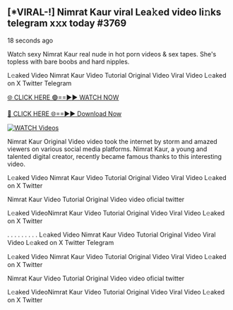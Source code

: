 ## [*VIRAL-!] Nimrat Kaur viral Lea𝚔ed video li𝚗ks telegram x𝚡x today #3769

18 seconds ago

Watch sexy Nimrat Kaur real nude in hot porn videos & sex tapes. She's topless with bare boobs and hard nipples.

L𝚎aked Video Nimrat Kaur Video Tutorial Original Video Viral Video L𝚎aked on X Twitter Telegram

[🌐 CLICK HERE 🟢==►► WATCH NOW](https://russelviper69.blogspot.com/p/leaked-video.html)

[🔴 CLICK HERE 🌐==►► Download Now](https://russelviper69.blogspot.com/p/leaked-video.html)

[![WATCH Videos](https://i.imgur.com/dJHk4Zq.gif)](https://russelviper69.blogspot.com/p/leaked-video.html)

Nimrat Kaur Original Video video took the internet by storm and amazed viewers on various social media platforms. Nimrat Kaur, a young and talented digital creator, recently became famous thanks to this interesting video.

L𝚎aked Video Nimrat Kaur Video Tutorial Original Video Viral Video L𝚎aked on X Twitter

Nimrat Kaur Video Tutorial Original Video video oficial twitter

L𝚎aked VideoNimrat Kaur Video Tutorial Original Video Viral Video L𝚎aked on X Twitter

. . . . . . . . . L𝚎aked Video Nimrat Kaur Video Tutorial Original Video Viral Video L𝚎aked on X Twitter Telegram

L𝚎aked Video Nimrat Kaur Video Tutorial Original Video Viral Video L𝚎aked on X Twitter

Nimrat Kaur Video Tutorial Original Video video oficial twitter

L𝚎aked VideoNimrat Kaur Video Tutorial Original Video Viral Video L𝚎aked on X Twitter